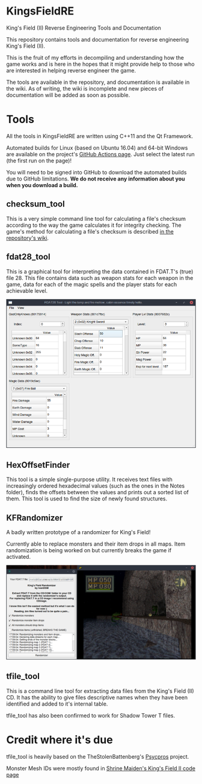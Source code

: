 # KingsFieldRE
King's Field (II) Reverse Engineering Tools and Documentation

This repository contains tools and documentation for reverse engineering King's Field (II).

This is the fruit of my efforts in decompiling and understanding how the game works and is here in the hopes that it might provide help to those who are interested in helping reverse engineer the game.

The tools are available in the repository, and documentation is available in the wiki. As of writing, the wiki is incomplete and new pieces of documentation will be added as soon as possible.

# Tools

All the tools in KingsFieldRE are written using C++11 and the Qt Framework.

Automated builds for Linux (based on Ubuntu 16.04) and 64-bit Windows are available on the project's [GitHub Actions page](https://github.com/IvanDSM/KingsFieldRE/actions). Just select the latest run (the first run on the page)! 

You will need to be signed into GitHub to download the automated builds due to GitHub limitations. **We do not receive any information about you when you download a build.**

## checksum_tool
This is a very simple command line tool for calculating a file's checksum according to the way the game calculates it for integrity checking. The game's method for calculating a file's checksum is described [in the repository's wiki](https://github.com/IvanDSM/KingsFieldRE/wiki/File-Checksum-Algorithm).

## fdat28_tool
This is a graphical tool for interpreting the data contained in FDAT.T's (true) file 28. This file contains data such as weapon stats for each weapon in the game, data for each of the magic spells and the player stats for each achievable level.

![fdat28_tool screenshot](wiki/fdat28_tool.png)

## HexOffsetFinder
This tool is a simple single-purpose utility. It receives text files with increasingly ordered hexadecimal values (such as the ones in the Notes folder), finds the offsets between the values and prints out a sorted list of them. This tool is used to find the size of newly found structures.

## KFRandomizer
A badly written prototype of a randomizer for King's Field!

Currently able to replace monsters and their item drops in all maps. Item randomization is being worked on but currently breaks the game if activated.

![KFRandomizer screenshot](wiki/kfrandomizer.png)

## tfile_tool
This is a command line tool for extracting data files from the King's Field (II) CD. It has the ability to give files descriptive names when they have been identified and added to it's internal table.

tfile_tool has also been confirmed to work for Shadow Tower T files.

# Credit where it's due
tfile_tool is heavily based on the TheStolenBattenberg's [Psycpros](https://github.com/TheStolenBattenberg/Psycpros) project.

Monster Mesh IDs were mostly found in [Shrine Maiden's King's Field II code page](http://mikosans.web.fc2.com/code/kings-field-2.html)
